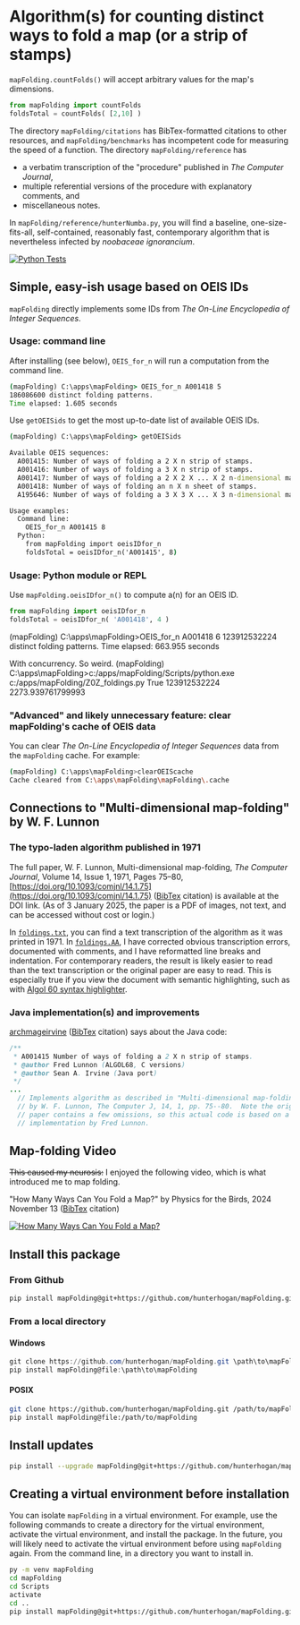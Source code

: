 # Algorithm(s) for counting distinct ways to fold a map (or a strip of stamps)

`mapFolding.countFolds()` will accept arbitrary values for the map's dimensions.

```python
from mapFolding import countFolds
foldsTotal = countFolds( [2,10] )
```

The directory `mapFolding/citations` has BibTex-formatted citations to other resources, and `mapFolding/benchmarks` has incompetent code for measuring the speed of a function. The directory `mapFolding/reference` has

- a verbatim transcription of the "procedure" published in _The Computer Journal_,
- multiple referential versions of the procedure with explanatory comments, and
- miscellaneous notes.

In `mapFolding/reference/hunterNumba.py`, you will find a baseline, one-size-fits-all, self-contained, reasonably fast, contemporary algorithm that is nevertheless infected by _noobaceae ignorancium_.

[![Python Tests](https://github.com/hunterhogan/mapFolding/actions/workflows/unittests.yml/badge.svg)](https://github.com/hunterhogan/mapFolding/actions/workflows/unittests.yml)

## Simple, easy-ish usage based on OEIS IDs

`mapFolding` directly implements some IDs from _The On-Line Encyclopedia of Integer Sequences_.

### Usage: command line

After installing (see below), `OEIS_for_n` will run a computation from the command line.

```cmd
(mapFolding) C:\apps\mapFolding> OEIS_for_n A001418 5
186086600 distinct folding patterns.
Time elapsed: 1.605 seconds
```

Use `getOEISids` to get the most up-to-date list of available OEIS IDs.

```cmd
(mapFolding) C:\apps\mapFolding> getOEISids

Available OEIS sequences:
  A001415: Number of ways of folding a 2 X n strip of stamps.
  A001416: Number of ways of folding a 3 X n strip of stamps.
  A001417: Number of ways of folding a 2 X 2 X ... X 2 n-dimensional map.
  A001418: Number of ways of folding an n X n sheet of stamps.
  A195646: Number of ways of folding a 3 X 3 X ... X 3 n-dimensional map.

Usage examples:
  Command line:
    OEIS_for_n A001415 8
  Python:
    from mapFolding import oeisIDfor_n
    foldsTotal = oeisIDfor_n('A001415', 8)
```

### Usage: Python module or REPL

Use `mapFolding.oeisIDfor_n()` to compute a(n) for an OEIS ID.

```python
from mapFolding import oeisIDfor_n
foldsTotal = oeisIDfor_n( 'A001418', 4 )
```

(mapFolding) C:\apps\mapFolding>OEIS_for_n A001418 6
123912532224 distinct folding patterns.
Time elapsed: 663.955 seconds

With concurrency. So weird.
(mapFolding) C:\apps\mapFolding>c:/apps/mapFolding/Scripts/python.exe c:/apps/mapFolding/Z0Z_foldings.py
True 123912532224 2273.939761799993

### "Advanced" and likely unnecessary feature: clear mapFolding's cache of OEIS data

You can clear _The On-Line Encyclopedia of Integer Sequences_ data from the `mapFolding` cache. For example:

```sh
(mapFolding) C:\apps\mapFolding>clearOEIScache
Cache cleared from C:\apps\mapFolding\mapFolding\.cache
```

## Connections to "Multi-dimensional map-folding" by W. F. Lunnon

### The typo-laden algorithm published in 1971

The full paper, W. F. Lunnon, Multi-dimensional map-folding, _The Computer Journal_, Volume 14, Issue 1, 1971, Pages 75–80, [https://doi.org/10.1093/comjnl/14.1.75](https://doi.org/10.1093/comjnl/14.1.75) ([BibTex](mapFolding/citations/Lunnon.bibtex) citation) is available at the DOI link. (As of 3 January 2025, the paper is a PDF of images, not text, and can be accessed without cost or login.)

In [`foldings.txt`](mapFolding/reference/foldings.txt), you can find a text transcription of the algorithm as it was printed in 1971. In [`foldings.AA`](mapFolding/reference/foldings.AA), I have corrected obvious transcription errors, documented with comments, and I have reformatted line breaks and indentation. For contemporary readers, the result is likely easier to read than the text transcription or the original paper are easy to read. This is especially true if you view the document with semantic highlighting, such as with [Algol 60 syntax highlighter](https://github.com/PolariTOON/language-algol60).

### Java implementation(s) and improvements

[archmageirvine](https://github.com/archmageirvine/joeis/blob/80e3e844b11f149704acbab520bc3a3a25ac34ff/src/irvine/oeis/a001/A001415.java) ([BibTex](mapFolding/citations/jOEIS.bibtex) citation) says about the Java code:

```java
/**
 * A001415 Number of ways of folding a 2 X n strip of stamps.
 * @author Fred Lunnon (ALGOL68, C versions)
 * @author Sean A. Irvine (Java port)
 */
...
  // Implements algorithm as described in "Multi-dimensional map-folding",
  // by W. F. Lunnon, The Computer J, 14, 1, pp. 75--80.  Note the original
  // paper contains a few omissions, so this actual code is based on a C
  // implementation by Fred Lunnon.
```

## Map-folding Video

~~This caused my neurosis:~~ I enjoyed the following video, which is what introduced me to map folding.

"How Many Ways Can You Fold a Map?" by Physics for the Birds, 2024 November 13 ([BibTex](mapFolding/citations/Physics_for_the_Birds.bibtex) citation)

[![How Many Ways Can You Fold a Map?](https://i.ytimg.com/vi/sfH9uIY3ln4/hq720.jpg)](https://www.youtube.com/watch?v=sfH9uIY3ln4)

## Install this package

### From Github

```sh
pip install mapFolding@git+https://github.com/hunterhogan/mapFolding.git
```

### From a local directory

#### Windows

```powershell
git clone https://github.com/hunterhogan/mapFolding.git \path\to\mapFolding
pip install mapFolding@file:\path\to\mapFolding
```

#### POSIX

```bash
git clone https://github.com/hunterhogan/mapFolding.git /path/to/mapFolding
pip install mapFolding@file:/path/to/mapFolding
```

## Install updates

```sh
pip install --upgrade mapFolding@git+https://github.com/hunterhogan/mapFolding.git
```

## Creating a virtual environment before installation

You can isolate `mapFolding` in a virtual environment. For example, use the following commands to create a directory for the virtual environment, activate the virtual environment, and install the package. In the future, you will likely need to activate the virtual environment before using `mapFolding` again. From the command line, in a directory you want to install in.

```sh
py -m venv mapFolding
cd mapFolding
cd Scripts
activate
cd ..
pip install mapFolding@git+https://github.com/hunterhogan/mapFolding.git
```
